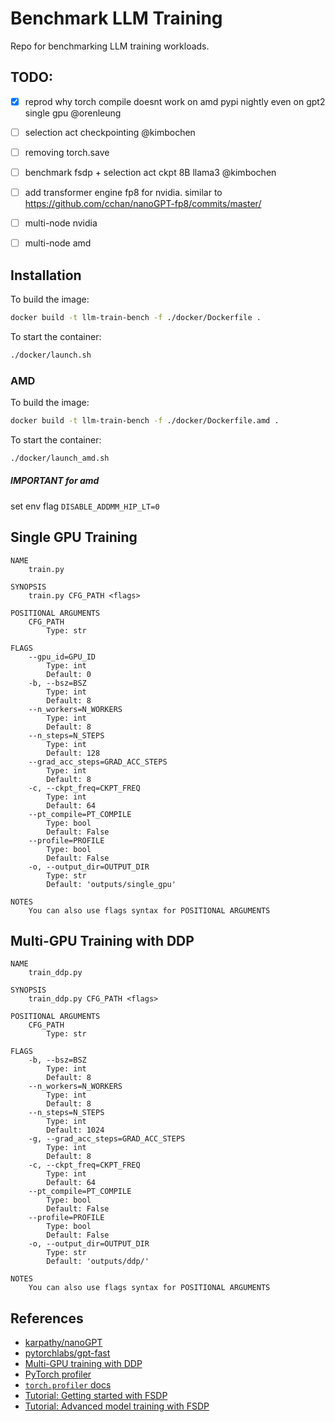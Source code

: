 # Benchmark LLM Training

Repo for benchmarking LLM training workloads.

## TODO: 
- [x] reprod why torch compile doesnt work on amd pypi nightly even on gpt2 single gpu @orenleung
- [ ] selection act checkpointing @kimbochen
- [ ] removing torch.save 
- [ ] benchmark fsdp + selection act ckpt 8B llama3 @kimbochen
- [ ] add transformer engine fp8 for nvidia. similar to https://github.com/cchan/nanoGPT-fp8/commits/master/
- [ ] multi-node nvidia
- [ ] multi-node amd


## Installation

To build the image:
```bash
docker build -t llm-train-bench -f ./docker/Dockerfile .
```

To start the container:
```bash
./docker/launch.sh
```
### AMD
To build the image:
```bash
docker build -t llm-train-bench -f ./docker/Dockerfile.amd .
```

To start the container:
```bash
./docker/launch_amd.sh
```

##### IMPORTANT for amd
set env flag `DISABLE_ADDMM_HIP_LT=0`


## Single GPU Training

```
NAME
    train.py

SYNOPSIS
    train.py CFG_PATH <flags>

POSITIONAL ARGUMENTS
    CFG_PATH
        Type: str

FLAGS
    --gpu_id=GPU_ID
        Type: int
        Default: 0
    -b, --bsz=BSZ
        Type: int
        Default: 8
    --n_workers=N_WORKERS
        Type: int
        Default: 8
    --n_steps=N_STEPS
        Type: int
        Default: 128
    --grad_acc_steps=GRAD_ACC_STEPS
        Type: int
        Default: 8
    -c, --ckpt_freq=CKPT_FREQ
        Type: int
        Default: 64
    --pt_compile=PT_COMPILE
        Type: bool
        Default: False
    --profile=PROFILE
        Type: bool
        Default: False
    -o, --output_dir=OUTPUT_DIR
        Type: str
        Default: 'outputs/single_gpu'

NOTES
    You can also use flags syntax for POSITIONAL ARGUMENTS
```


## Multi-GPU Training with DDP

```
NAME
    train_ddp.py

SYNOPSIS
    train_ddp.py CFG_PATH <flags>

POSITIONAL ARGUMENTS
    CFG_PATH
        Type: str

FLAGS
    -b, --bsz=BSZ
        Type: int
        Default: 8
    --n_workers=N_WORKERS
        Type: int
        Default: 8
    --n_steps=N_STEPS
        Type: int
        Default: 1024
    -g, --grad_acc_steps=GRAD_ACC_STEPS
        Type: int
        Default: 8
    -c, --ckpt_freq=CKPT_FREQ
        Type: int
        Default: 64
    --pt_compile=PT_COMPILE
        Type: bool
        Default: False
    --profile=PROFILE
        Type: bool
        Default: False
    -o, --output_dir=OUTPUT_DIR
        Type: str
        Default: 'outputs/ddp/'

NOTES
    You can also use flags syntax for POSITIONAL ARGUMENTS
```


## References

- [karpathy/nanoGPT](https://github.com/karpathy/nanoGPT)
- [pytorchlabs/gpt-fast](https://github.com/pytorch-labs/gpt-fast/tree/main)
- [Multi-GPU training with DDP](https://pytorch.org/tutorials/beginner/ddp_series_multigpu.html)
- [PyTorch profiler](https://pytorch.org/tutorials/recipes/recipes/profiler_recipe.html)
- [`torch.profiler` docs](https://pytorch.org/docs/stable/profiler.html#torch.profiler.profile)
- [Tutorial: Getting started with FSDP](https://pytorch.org/tutorials/intermediate/FSDP_tutorial.html)
- [Tutorial: Advanced model training with FSDP](https://pytorch.org/tutorials/intermediate/FSDP_adavnced_tutorial.html)
